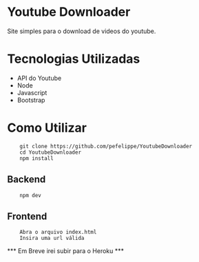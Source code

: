 # Youtube Downloader
Site simples para o download de videos do youtube.

# Tecnologias Utilizadas
- API do Youtube
- Node
- Javascript
- Bootstrap

# Como Utilizar
```
    git clone https://github.com/pefelippe/YoutubeDownloader
    cd YoutubeDownloader
    npm install
```
## Backend
```
    npm dev
```

## Frontend
```
    Abra o arquivo index.html
    Insira uma url válida
```

*** Em Breve irei subir para o Heroku ***